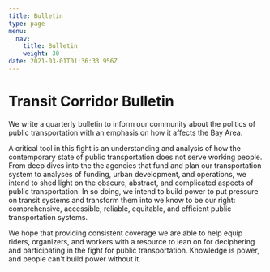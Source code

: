 ```yaml
---
title: Bulletin
type: page
menu:
  nav:
    title: Bulletin
    weight: 30
date: 2021-03-01T01:36:33.956Z
---
```

# Transit Corridor Bulletin

<!--StartFragment-->

We write a quarterly bulletin to inform our community about the politics of public transportation with an emphasis on how it affects the Bay Area. 

A critical tool in this fight is an understanding and analysis of how the contemporary state of public transportation does not serve working people. From deep dives into the the agencies that fund and plan our transportation system to analyses of funding, urban development, and operations, we intend to shed light on the obscure, abstract, and complicated aspects of public transportation. In so doing, we intend to build power to put pressure on transit systems and transform them into we know to be our right: comprehensive, accessible, reliable, equitable, and efficient public transportation systems.

We hope that providing consistent coverage we are able to help equip riders, organizers, and workers with a resource to lean on for deciphering and participating in the fight for public transportation. Knowledge is power, and people can't build power without it.

<!--EndFragment-->
